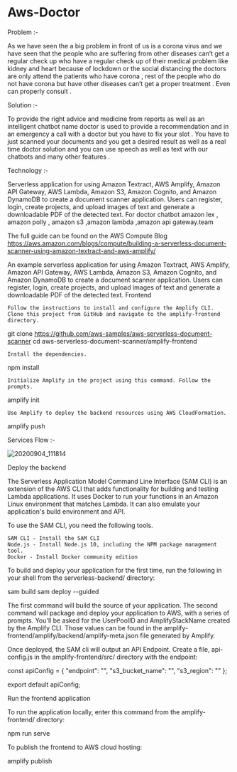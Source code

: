 # Aws-Doctor

Problem :-

As we have seen the a big problem in front of us  is a corona virus and we have seen that the people who are suffering from other diseases can’t get a regular check up who have a regular check up of their medical problem like kidney and heart because of lockdown or the social distancing the doctors are only attend the patients who have corona , rest of the people who do not have corona but have other diseases can’t get a proper treatment . Even can properly consult .


Solution :- 

To provide  the right advice and medicine from reports as well as an intelligent chatbot name doctor is used to provide a recommendation and in an emergency a call with a doctor but you have to fix your slot . You have to just scanned your documents and you get a desired result as well as a real time doctor solution and you can use speech  as well as text with our chatbots and many other features .


Technology :-

Serverless application for using Amazon Textract, AWS Amplify, Amazon API Gateway, AWS Lambda, Amazon S3, Amazon Cognito, and Amazon DynamoDB to create a document scanner application. Users can register, login, create projects, and upload images of text and generate a downloadable PDF of the detected text.
For doctor chatbot amazon lex , amazon polly , amazon s3 ,amazon lambda ,amazon api gateway.team


The full guide can be found on the AWS Compute Blog https://aws.amazon.com/blogs/compute/building-a-serverless-document-scanner-using-amazon-textract-and-aws-amplify/

An example serverless application for using Amazon Textract, AWS Amplify, Amazon API Gateway, AWS Lambda, Amazon S3, Amazon Cognito, and Amazon DynamoDB to create a document scanner application. Users can register, login, create projects, and upload images of text and generate a downloadable PDF of the detected text.
Frontend

    Follow the instructions to install and configure the Amplify CLI.
    Clone this project from GitHub and navigate to the amplify-frontend directory.

git clone https://github.com/aws-samples/aws-serverless-document-scanner
cd aws-serverless-document-scanner/amplify-frontend

    Install the dependencies.

npm install

    Initialize Amplify in the project using this command. Follow the prompts.

amplify init

    Use Amplify to deploy the backend resources using AWS CloudFormation.

amplify push

Services Flow :- 

![20200904_111814](https://user-images.githubusercontent.com/69034923/93019095-83c77880-f5f2-11ea-9f05-6b9d4157a727.png)


Deploy the backend

The Serverless Application Model Command Line Interface (SAM CLI) is an extension of the AWS CLI that adds functionality for building and testing Lambda applications. It uses Docker to run your functions in an Amazon Linux environment that matches Lambda. It can also emulate your application's build environment and API.

To use the SAM CLI, you need the following tools.

    SAM CLI - Install the SAM CLI
    Node.js - Install Node.js 10, including the NPM package management tool.
    Docker - Install Docker community edition

To build and deploy your application for the first time, run the following in your shell from the serverless-backend/ directory:

sam build
sam deploy --guided

The first command will build the source of your application. The second command will package and deploy your application to AWS, with a series of prompts. You'll be asked for the UserPoolID and AmplifyStackName created by the Amplify CLI. Those values can be found in the amplify-frontend/amplify/backend/amplify-meta.json file generated by Amplify.

Once deployed, the SAM cli will output an API Endpoint. Create a file, api-config.js in the amplify-frontend/src/ directory with the endpoint:

const apiConfig = {
    "endpoint": "<ENDPOINT>",
    "s3_bucket_name": "<BucketName>",
    "s3_region": "<S3 REGION>"
};

export default apiConfig;

Run the frontend application

To run the application locally, enter this command from the amplify-frontend/ directory:

npm run serve

To publish the frontend to AWS cloud hosting:

amplify publish
